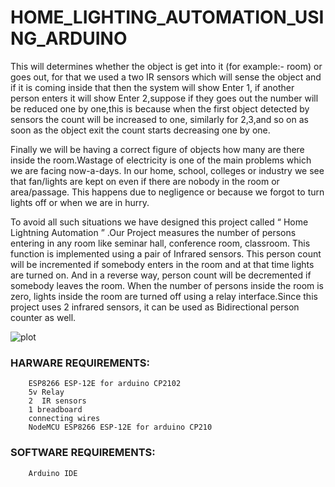 # HOME_LIGHTING_AUTOMATION_USING_ARDUINO

This will determines whether the object is get into it (for example:- room) or goes out, for that we used a two IR sensors which will sense the object and if it is coming inside that then the system will show Enter 1, if another person enters it will show Enter 2,suppose if they goes out the number will be reduced one by one,this is because when the first object detected by sensors the count will be increased to one, similarly for 2,3,and so on as soon as the object exit the count starts decreasing one by one.

Finally we will be having a correct figure of objects how many are there inside the room.Wastage of electricity is one of the main problems which we are facing now-a-days. In our home, school, colleges or industry we see that fan/lights are kept on even if there are nobody in the room or area/passage. This happens due to negligence or because we forgot to turn lights off or when we are in hurry. 

To avoid all such situations we have designed this project called “ Home Lightning Automation  ” .Our Project measures the number of persons entering in any room like seminar hall, conference room, classroom. This function is implemented using a pair of Infrared sensors. This person count will be incremented if somebody enters in the room and at that time lights are turned on. And in a reverse way, person count will be decremented if somebody leaves the room. When the number of persons inside the room is zero, lights inside the room are turned off using a relay interface.Since this project uses 2 infrared sensors, it can be used as Bidirectional person counter as well.

![plot](file:///C:/Users/Admin/Desktop/EC_Circuit.PNG)

### HARWARE REQUIREMENTS:

        ESP8266 ESP-12E for arduino CP2102
        5v Relay
        2  IR sensors
        1 breadboard
        connecting wires
        NodeMCU ESP8266 ESP-12E for arduino CP210

### SOFTWARE REQUIREMENTS:

        Arduino IDE

